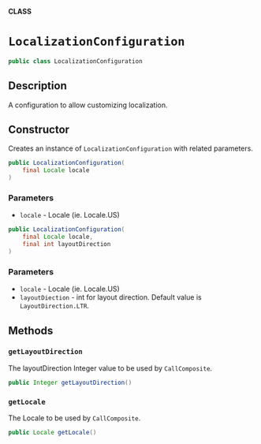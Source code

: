 **CLASS**

# `LocalizationConfiguration`

```java
public class LocalizationConfiguration
```

## Description

A configuration to allow customizing localization.

## Constructor

Creates an instance of `LocalizationConfiguration` with related parameters. 

```java
public LocalizationConfiguration(
    final Locale locale
)         
```

### Parameters
* `locale` - Locale (ie. Locale.US)


```java
public LocalizationConfiguration(
    final Locale locale, 
    final int layoutDirection
) 
```

### Parameters
* `locale` - Locale (ie. Locale.US)
* `layoutDiection` - int for layout direction. Default value is `LayoutDirection.LTR`.


## Methods

### `getLayoutDirection`

The layoutDirection Integer value to be used by `CallComposite`.

```java
public Integer getLayoutDirection() 
```
 
### `getLocale`

The Locale to be used by `CallComposite`.

```java
public Locale getLocale() 
```
